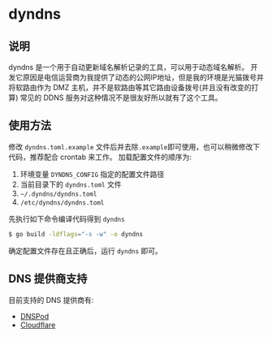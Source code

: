 # dyndns

## 说明

dyndns 是一个用于自动更新域名解析记录的工具，可以用于动态域名解析。
开发它原因是电信运营商为我提供了动态的公网IP地址，但是我的环境是光猫拨号并将软路由作为 DMZ 主机，并不是软路由等其它路由设备拨号(并且没有改变的打算)
常见的 DDNS 服务对这种情况不是很友好所以就有了这个工具。

## 使用方法

修改 `dyndns.toml.example` 文件后并去除`.example`即可使用，也可以稍微修改下代码，推荐配合 crontab 来工作。
加载配置文件的顺序为:
1. 环境变量 `DYNDNS_CONFIG` 指定的配置文件路径
2. 当前目录下的 `dyndns.toml` 文件
3. `~/.dyndns/dyndns.toml`
4. `/etc/dyndns/dyndns.toml`

先执行如下命令编译代码得到 `dyndns`
```bash
$ go build -ldflags="-s -w" -o dyndns
```
确定配置文件存在且正确后，运行 `dyndns` 即可。

## DNS 提供商支持

目前支持的 DNS 提供商有:
- [DNSPod](https://www.dnspod.cn/)
- [Cloudflare](https://www.cloudflare.com/)